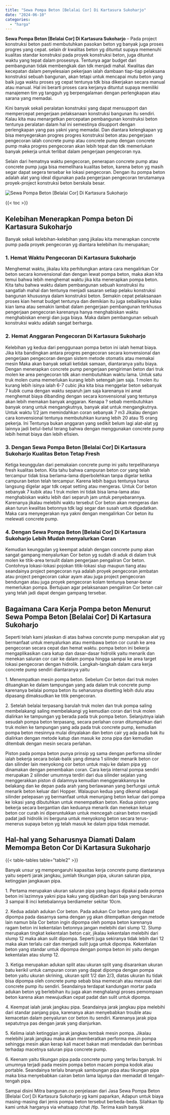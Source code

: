 ```yaml
---
title: "Sewa Pompa Beton [Belalai Cor] Di Kartasura Sukoharjo"
date: "2024-06-10"
categories: 
  - "harga"
---
```


**Sewa Pompa Beton \[Belalai Cor\] Di Kartasura Sukoharjo** – Pada project konstruksi beton pasti membutuhkan pasokan beton yg banyak juga proses progres yang cepat. selain dr kwalitas beton yg dituntut supaya memenuhi kualitas standar konstruksi pada proyek konstruksi beton, juga dituntut waktu yang tepat dalam prosesnya. Tentunya agar budget dari pembangunan tidak membengkak dan tdk menjadi mahal. Kwalitas dan kecepatan dalam penyelesaian pekerjaan ialah dambaan tiap-tiap pelaksana konstruksi sebuah bangunan, akan tetapi untuk mencapai mutu beton yang baik juga waktu proses yg cepat tentunya tdk bisa dikerjakan secara manual atau manual. Hal ini berarti proses cara kerjanya dituntut supaya memiliki manajemen tim yg tangguh yg berpengalaman dengan perlengkapan atau sarana yang memadai.

Kini banyak sekali peralatan konstruksi yang dapat mensupport dan mempercepat pengerjaan pelaksanaan konstruksi bangunan itu sendiri. Kalau kita mau menargetkan percepatan pembangunan konstruksi beton tentunya peralatan dalam hal ini semestinya disupport dengan perlengkapan yang pas yakni yang memadai. Dan diantara kelengkapan yg bisa menyegerakan progres progres konstruksi beton atau pengerjaan pengecoran ialah concrete pump atau concrete pump dengan concrete pump maka progres pengecoran akan lebih tepat dan tdk memerlukan banyak pekerja untuk terlibat dalam pengerjaan pengecoran nya.

Selain dari hematnya waktu pengecoran, penerapan concrete pump atau concrete pump juga bisa memelihara kualitas beton, karena beton yg masih segar dapat segera tersebar ke lokasi pengecoran. Dengan itu pompa beton adalah alat yang ideal digunakan pada pengerjaan pengecoran terutamanya proyek-project konstruksi beton berskala besar.

![Sewa Pompa Beton [Belalai Cor] Di Kartasura Sukoharjo](/images/sewa-concrete-pump-24.png)

{{< toc >}}

## Kelebihan Menerapkan Pompa beton Di Kartasura Sukoharjo

Banyak sekali kelebihan-kelebihan yang jikalau kita menerapkan concrete pump pada proyek pengecoran yg diantara kelebihan itu merupakan;

### 1\. Hemat Waktu Pengecoran Di Kartasura Sukoharjo

Menghemat waktu, jikalau kita perhitungkan antara cara mengalirkan Cor beton secara konvensional dan dengan lewat pompa beton, maka akan kita temui bahwa lebih menghemat waktu jika kita menerapkan pompa beton. Kita tahu bahwa waktu dalam pembangunan sebuah konstruksi itu sangatlah mahal dan tentunya menjadi sasaran setiap pelaku konstruksi bangunan khususnya dalam konstruksi beton. Semakin cepat pelaksanaan proses kian hemat budget tentunya dan demikian itu juga sebaliknya kalau kian lama atau semakin lambat dalam pengerjaan pembangunan terkhusus pengerjaan pengecoran karenanya hanya menghabiskan waktu menghabiskan energi dan juga biaya. Maka dalam pembangunan sebuah konstruksi waktu adalah sangat berharga.

### 2\. Hemat Anggaran Pengecoran Di Kartasura Sukoharjo

Kelebihan yg kedua dari penggunaan pompa beton ini ialah hemat biaya. Jika kita bandingkan antara progres pengecoran secara konvensional dan pengerjaan pengecoran dengan sistem metode otomatis atau memakai mesin Maka akan banyak sekali ketidak samaan, diantaranya yaitu biaya. Dengan menerapkan concrete pump pengerjaan pengiriman beton dari truk molen ke area pengecoran tdk akan membutuhkan waktu lama. Untuk satu truk molen cuma memerlukan kurang lebih setengah jam saja. 1 molen itu kurang lebih isinya ialah 6-7 cubic jika kita bisa menggelar beton sebanyak 7 kubik cuma dengan waktu separuh jam saja karenanya ini amat menghemat biaya dibanding dengan secara konvensional yang tentunya akan lebih memakan banyak anggaran. Kenapa ? sebab membutuhkan banyak orang untuk mengangkutnya, banyak alat untuk mengangkutnya. Untuk waktu 1/2 jam memindahkan coran sebanyak 7 m3 Jikalau dengan cara konvensional tentunya membutuhkan kurang lebih 20 atau 15 orang pekerja. Ini Tentunya bukan anggaran yang sedikit belum lagi alat-alat yg lainnya jadi betul-betul terang bahwa dengan menggunakan concrete pump lebih hemat biaya dan lebih efisien.

### 3\. Dengan Sewa Pompa Beton \[Belalai Cor\] Di Kartasura Sukoharjo Kualitas Beton Tetap Fresh

Ketiga keunggulan dari pemakaian concrete pump ini yaitu terpeliharanya fresh kualitas beton. Kita tahu bahwa campuran beton cor yang telah tercampur tidak bisa berlama-lama diperbolehkan tanpa digelar ketika campuran beton telah tercampur. Karena lebih bagus tentunya harus langsung digelar agar tdk cepat setting atau mengeras. Untuk Cor beton sebanyak 7 kubik atau 1 truk molen ini tidak bisa lama-lama atau menghabiskan waktu lebih dari separuh jam untuk penyebarannya. Karenanya jikalau melebihi waktu tersebut Cor beton akan mengeras dan akan turun kwalitas betonnya tdk lagi segar dan susah untuk dipadatkan. Maka cara menyegerakan nya yakni dengan mengalirkan Cor beton itu melewati concrete pump.

### 4\. Dengan Sewa Pompa Beton \[Belalai Cor\] Di Kartasura Sukoharjo Lebih Mudah menyalurkan Coran

Kemudian keunggulan yg keempat adalah dengan concrete pump akan sangat gampang menyalurkan Cor beton yg sudah di aduk di dalam truk molen ke titik-area tersulit dalam pengerjaan pengaliran Cor beton. Contohnya lokasi-lokasi pojokan titik-lokasi slup maupun tiang atau seandainya project pengecoran nya adalah proyek pengecoran jembatan atau project pengecoran cakar ayam atau juga project pengecoran bendungan atau juga proyek pengecoran kolam tentunya benar-benar memerlukan pompa. Bertujuan agar pelaksanaan pengaliran Cor beton cair yang telah jadi dapat dengan gampang tersebar.

## Bagaimana Cara Kerja Pompa beton Menurut Sewa Pompa Beton \[Belalai Cor\] Di Kartasura Sukoharjo

Seperti telah kami jelaskan di atas bahwa concrete pump merupakan alat yg bermanfaat untuk menyalurkan atau membawa beton cor curah ke area pengecoran secara cepat dan hemat waktu. pompa beton ini bekerja mengaplikasikan cara katup dan dasar-dasar hidrolik yaitu menarik dan menekan saluran cor cair ke dalam pompa hingga sampai ke area target lokasi pengecoran dengan hidrolik. Langkah-langkah dalam cara kerja concrete pump sendiri diantaranya yaitu

1\. Menempatkan mesin pompa beton. Sebelum Cor beton dari truk molen dituangkan ke dalam tampungan yang ada dalam truk concrete pump karenanya belalai pompa beton itu seharusnya disetting lebih dulu atau dipasang dimaksudkan ke titik pengecoran.

2\. Setelah belalai terpasang barulah truk molen dan truk pompa saling membelakangi saling membelakangi yg kemudian coran dari truk molen dialirkan ke tampungan yg berada pada truk pompa beton. Selanjutnya ialah sesudah pompa beton terpasang, secara perlahan coran ditumpahkan dari truk molen ke tampungan yang ada pada truk concrete pump, kemudian pompa beton mesinnya mulai dinyalakan dan beton cair yg ada pada bak itu dialirkan dengan metode katup dan masuk ke zona pipa dan kemudian ditembak dengan mesin secara perlahan.

Piston pada pompa beton punya prinsip yg sama dengan performa silinder ialah bekerja secara bolak-balik yang dimana 1 silinder menarik beton cor dan silinder lain menyokong cor beton untuk maju ke dalam pipa yg dinamakan dengan penembakan coran. Cara kerja internal pompa sendiri merupakan 2 silinder umumnya terdiri dari dua silinder sejalan yang menggerakkan piston di dalamnya kemudian menggerakkannya ke belakang dan ke depan pada arah yang berlawanan yang berfungsi untuk menarik beton keluar dari Hopper. Walaupun kedua yang dikenal sebagai silinder pelepasan yg bermanfaat untuk menunjang beton keluar dari pompa ke lokasi yang dibutuhkan untuk menempatkan beton. Kedua piston yang bekerja secara bergantian dan keduanya menarik dan menekan keluar beton cor curah ini diperuntukkan untuk mencegah cairan beton menjadi padat jadi hidrolik ini berguna untuk menyokong beton secara terus-menerus supaya beton yg telah masuk ke dalam pipa tidak memadat.

## Hal-hal yang Seharusnya Diamati Dalam Memompa Beton Cor Di Kartasura Sukoharjo

{{< table-tables table="table2" >}}

Banyak unsur yg mempengaruhi kapasitas kerja concrete pump diantaranya yaitu seperti jarak jangkau, jumlah tikungan pipa, ukuran saluran pipa, ketinggian jangkauan pipa.

1\. Pertama merupakan ukuran saluran pipa yang bagus dipakai pada pompa beton ini lazimnya yakni pipa kaku yang dijadikan dari baja yang berukuran 3 sampai 8 inci ketebalannya berdiameter sekitar 10cm.

2\. Kedua adalah adukan Cor beton. Pada adukan Cor beton yang dapat dipompa pada dasarnya sama dengan yg akan ditempatkan dengan metode lain namun bila Cor beton ingin dipompa oleh pompa beton karenanya ragam beton ini kekentalan betonnya jangan melebihi dari slump 12. Slump merupakan tingkat kekentalan beton cair, jikalau kekentalan melebihi dari slump 12 maka akan sulit dipompa. Seperti juga sekiranya tidak lebih dari 12 maka akan terlalu cair dan menjadi sulit juga untuk dipompa. Kekentalan beton yang standar untuk dipompa dengan pompa beton ini yaitu dengan kekentalan atau slump 12.

3\. Ketiga merupakan adukan split atau ukuran split yang disarankan ukuran batu kerikil untuk campuran coran yang dapat dipompa dengan pompa beton yaitu ukuran skrining, ukuran split 1/2 dan 2/3, diatas ukuran itu tidak bisa dipompa oleh concrete pump sebab bisa memecah atau merusak dari concrete pump itu sendiri. Seandainya terdapat kandungan mortar pada adukan beton yg berlebihan itu juga akan menghalangi proses pemompaan beton karena akan mewujudkan cepat padat dan sulit untuk dipompa.

4\. Keempat ialah jarak jangkau pipa. Seandainya jarak jangkau pipa melebihi dari standar panjang pipa, karenanya akan menyebabkan trouble atau kemacetan dalam penyaluran cor beton itu sendiri. Karenanya jarak pipa sepatutnya pas dengan jarak yang dianjurkan.

5\. Kelima ialah ketinggian jarak jangkau tembak mesin pompa. Jikalau melebihi jarak jangkau maka akan memberatkan performa mesin pompa sehingga mesin akan kerap kali macet bakan mati mendadak dan berimbas terhadap macetnya saluran pipa concrete pump.

6\. Keenam yaitu tikungan pipa pada concrete pump yang terlau banyak. Ini umumnya terjadi pada mesim pompa beton macam pompa kodok atau portable. Seandainya terlalu bnanyak sambungan pipa atau tikungan pipa maka bisa menyebabkan cairan beton lama lajunya dan memadat di tengah-tengah pipa.

Sampai disini Mitra bangunan.co penjelasan dari Jasa Sewa Pompa Beton \[Belalai Cor\] Di Kartasura Sukoharjo yg kami paparkan, Adapun untuk biaya masing-masing dari jenis pompa beton tersebut berbeda-beda. Silahkan tlp kami untuk harganya via whatsapp /chat /tlp. Terima kasih banyak

